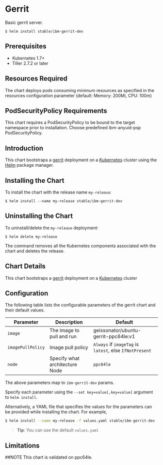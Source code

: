 # Gerrit

Basic gerrit server.

```console
$ helm install stable/ibm-gerrit-dev
```

## Prerequisites

- Kubernetes 1.7+ 
- Tiller 2.7.2 or later

## Resources Required
The chart deploys pods consuming minimum resources as specified in the resources configuration parameter (default: Memory: 200Mi, CPU: 100m)

## PodSecurityPolicy Requirements
This chart requires a PodSecurityPolicy to be bound to the target namespace prior to installation. Choose predefined ibm-anyuid-psp PodSecurityPolicy.

## Introduction

This chart bootstraps a [gerrit](https://hub.docker.com/r/geissonator/ubuntu-gerrit-ppc64le/) deployment on a [Kubernetes](http://kubernetes.io) cluster using the [Helm](https://helm.sh) package manager.


## Installing the Chart

To install the chart with the release name `my-release`:

```console
$ helm install --name my-release stable/ibm-gerrit-dev
```

## Uninstalling the Chart

To uninstall/delete the `my-release` deployment:

```console
$ helm delete my-release
```

The command removes all the Kubernetes components associated with the chart and deletes the release.

## Chart Details
This chart bootstraps a [gerrit](https://hub.docker.com/r/geissonator/ubuntu-gerrit-ppc64le/) deployment on a [Kubernetes](http://kubernetes.io) cluster


## Configuration

The following table lists the configurable parameters of the gerrit chart and their default values.

|      Parameter            |          Description            |                         Default                         |
|---------------------------|---------------------------------|---------------------------------------------------------|
| `image`                   | The image to pull and run       | geissonator/ubuntu-gerrit-ppc64le:v1                    |
| `imagePullPolicy`         | Image pull policy               | `Always` if `imageTag` is `latest`, else `IfNotPresent` |
| `node`                    | Specify what architecture Node  | `ppc64le`                                               |


The above parameters map to `ibm-gerrit-dev` params.

Specify each parameter using the `--set key=value[,key=value]` argument to `helm install`. 

Alternatively, a YAML file that specifies the values for the parameters can be provided while installing the chart. For example,

```bash
$ helm install --name my-release -f values.yaml stable/ibm-gerrit-dev
```

> **Tip**: You can use the default `values.yaml`

## Limitations

##NOTE
This chart is validated on ppc64le.

